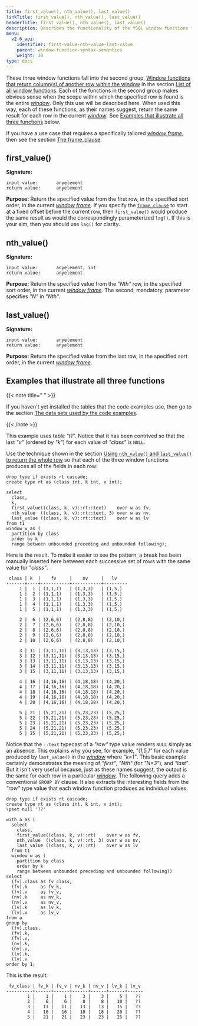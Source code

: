 ```yaml
---
title: first_value(), nth_value(), last_value()
linkTitle: first_value(), nth_value(), last_value()
headerTitle: first_value(), nth_value(), last_value()
description: Describes the functionality of the YSQL window functions first_value(), nth_value(), and last_value().
menu:
  v2.6_api:
    identifier: first-value-nth-value-last-value
    parent: window-function-syntax-semantics
    weight: 30
type: docs
---
```


These three window functions fall into the second group, [Window functions that return column(s) of another row within the window](../#window-functions-that-return-column-s-of-another-row-within-the-window) in the section [List of all window functions](../#list-of-all-window-functions). Each of the functions in the second group makes obvious sense when the scope within which the specified row is found is the entire [_window_](../../invocation-syntax-semantics/#the-window-definition-rule). Only this use will be described here. When used this way, each of these functions, as their names suggest, return the same result for each row in the current [_window_](../../invocation-syntax-semantics/#the-window-definition-rule). See  [Examples that illustrate all three functions](#examples-that-illustrate-all-three-functions) below.

If you have a use case that requires a specifically tailored [_window frame_](../../invocation-syntax-semantics/#frame-clause-semantics-for-window-functions), then see the section [The frame_clause](../../invocation-syntax-semantics/#the-frame-clause).

## first_value()

**Signature:**

```
input value:       anyelement
return value:      anyelement
```

**Purpose:** Return the specified value from the first row, in the specified sort order, in the current [_window frame_](../../invocation-syntax-semantics/#frame-clause-semantics-for-window-functions). If you specify the [`frame_clause`](../../../../syntax_resources/grammar_diagrams/#frame-clause) to start at a fixed offset before the current row, then `first_value()` would produce the same result as would the correspondingly parameterized `lag()`. If this is your aim, then you should use `lag()` for clarity.

## nth_value()

**Signature:**

```
input value:       anyelement, int
return value:      anyelement
```

**Purpose:** Return the specified value from the "_Nth"_ row, in the specified sort order, in the current [_window frame_](../../invocation-syntax-semantics/#frame-clause-semantics-for-window-functions). The second, mandatory, parameter specifies _"N"_ in _"Nth"_.

## last_value()

**Signature:**

```
input value:       anyelement
return value:      anyelement
```

**Purpose:** Return the specified value from the last row, in the specified sort order, in the current [_window frame_](../../invocation-syntax-semantics/#frame-clause-semantics-for-window-functions).

## Examples that illustrate all three functions

{{< note title=" " >}}

If you haven't yet installed the tables that the code examples use, then go to the section [The data sets used by the code examples](../data-sets/).

{{< /note >}}

This example uses table _"t1"_. Notice that it has been contrived so that the last _"v"_ (ordered by _"k"_) for each value of _"class"_ is `NULL`.

Use the technique shown in the section [Using `nth_value()` and `last_value()` to return the whole row](../#using-nth-value-and-last-value-to-return-the-whole-row) so that each of the three window functions produces all of the fields in each row:

```plpgsql
drop type if exists rt cascade;
create type rt as (class int, k int, v int);

select
  class,
  k,
  first_value((class, k, v)::rt::text)    over w as fv,
  nth_value  ((class, k, v)::rt::text, 3) over w as nv,
  last_value ((class, k, v)::rt::text)    over w as lv
from t1
window w as (
  partition by class
  order by k
  range between unbounded preceding and unbounded following);
```

Here is the result. To make it easier to see the pattern, a break has been manually inserted here between each successive set of rows with the same value for _"class"_.

```
 class | k  |    fv     |    nv     |   lv
-------+----+-----------+-----------+---------
     1 |  1 | (1,1,1)   | (1,3,3)   | (1,5,)
     1 |  2 | (1,1,1)   | (1,3,3)   | (1,5,)
     1 |  3 | (1,1,1)   | (1,3,3)   | (1,5,)
     1 |  4 | (1,1,1)   | (1,3,3)   | (1,5,)
     1 |  5 | (1,1,1)   | (1,3,3)   | (1,5,)

     2 |  6 | (2,6,6)   | (2,8,8)   | (2,10,)
     2 |  7 | (2,6,6)   | (2,8,8)   | (2,10,)
     2 |  8 | (2,6,6)   | (2,8,8)   | (2,10,)
     2 |  9 | (2,6,6)   | (2,8,8)   | (2,10,)
     2 | 10 | (2,6,6)   | (2,8,8)   | (2,10,)

     3 | 11 | (3,11,11) | (3,13,13) | (3,15,)
     3 | 12 | (3,11,11) | (3,13,13) | (3,15,)
     3 | 13 | (3,11,11) | (3,13,13) | (3,15,)
     3 | 14 | (3,11,11) | (3,13,13) | (3,15,)
     3 | 15 | (3,11,11) | (3,13,13) | (3,15,)

     4 | 16 | (4,16,16) | (4,18,18) | (4,20,)
     4 | 17 | (4,16,16) | (4,18,18) | (4,20,)
     4 | 18 | (4,16,16) | (4,18,18) | (4,20,)
     4 | 19 | (4,16,16) | (4,18,18) | (4,20,)
     4 | 20 | (4,16,16) | (4,18,18) | (4,20,)

     5 | 21 | (5,21,21) | (5,23,23) | (5,25,)
     5 | 22 | (5,21,21) | (5,23,23) | (5,25,)
     5 | 23 | (5,21,21) | (5,23,23) | (5,25,)
     5 | 24 | (5,21,21) | (5,23,23) | (5,25,)
     5 | 25 | (5,21,21) | (5,23,23) | (5,25,)
```

Notice that the `::text` typecast of a _"row"_ type value renders `NULL` simply as an absence. This explains why you see, for example, _"(1,5,)"_ for each value produced by `last_value()` in the [_window_](../../invocation-syntax-semantics/#the-window-definition-rule) where _"k=1"_. This basic example certainly demonstrates the meaning of _"first"_, _"Nth"_ (for _"N=3"_), and _"last"_. But it isn't very useful because, just as these names suggest, the output is the same for each row in a particular [_window_](../../invocation-syntax-semantics/#the-window-definition-rule). The following query adds a conventional `GROUP BY` clause. It also extracts the interesting fields from the _"row"_ type value that each window function produces as individual values.

```plpgsql
drop type if exists rt cascade;
create type rt as (class int, k int, v int);
\pset null '??'

with a as (
  select
    class,
    first_value((class, k, v)::rt)    over w as fv,
    nth_value  ((class, k, v)::rt, 3) over w as nv,
    last_value ((class, k, v)::rt)    over w as lv
  from t1
  window w as (
    partition by class
    order by k
    range between unbounded preceding and unbounded following))
select
  (fv).class as fv_class,
  (fv).k     as fv_k,
  (fv).v     as fv_v,
  (nv).k     as nv_k,
  (nv).v     as nv_v,
  (lv).k     as lv_k,
  (lv).v     as lv_v
from a
group by
  (fv).class,
  (fv).k,
  (fv).v,
  (nv).k,
  (nv).v,
  (lv).k,
  (lv).v
order by 1;
```

This is the result:

```
 fv_class | fv_k | fv_v | nv_k | nv_v | lv_k | lv_v
----------+------+------+------+------+------+------
        1 |    1 |    1 |    3 |    3 |    5 |   ??
        2 |    6 |    6 |    8 |    8 |   10 |   ??
        3 |   11 |   11 |   13 |   13 |   15 |   ??
        4 |   16 |   16 |   18 |   18 |   20 |   ??
        5 |   21 |   21 |   23 |   23 |   25 |   ??
```
